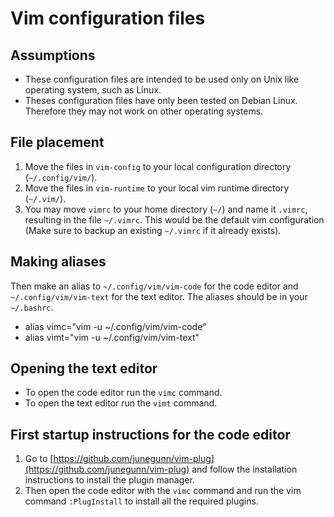 # Vim configuration files

## Assumptions

 - These configuration files are intended to be used only on Unix like operating system, such as Linux.
 - Theses configuration files have only been tested on Debian Linux. Therefore they may not work on other operating systems.

## File placement

 1. Move the files in `vim-config` to your local configuration directory (`~/.config/vim/`).
 2. Move the files in `vim-runtime` to your local vim runtime directory (`~/.vim/`).
 3. You may move `vimrc` to your home directory (`~/`) and name it `.vimrc`, resulting in the file `~/.vimrc`. This would be the default vim configuration (Make sure to backup an existing `~/.vimrc` if it already exists).

## Making aliases

Then make an alias to `~/.config/vim/vim-code` for the code editor and `~/.config/vim/vim-text` for the text editor. The aliases should be in your `~/.bashrc`.

 - alias vimc="vim -u ~/.config/vim/vim-code"
 - alias vimt="vim -u ~/.config/vim/vim-text"

## Opening the text editor

 - To open the code editor run the `vimc` command.
 - To open the text editor run the `vimt` command.

## First startup instructions for the code editor
 1. Go to [https://github.com/junegunn/vim-plug](https://github.com/junegunn/vim-plug) and follow the installation instructions to install the plugin manager.
 2. Then open the code editor with the `vimc` command and run the vim command `:PlugInstall` to install all the required plugins.
